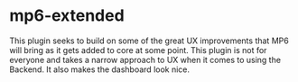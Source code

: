 mp6-extended
============

This plugin seeks to build on some of the great UX improvements that MP6 will bring as it gets added to core at some point.  This plugin is not for everyone and takes a narrow approach to UX when it comes to using the Backend. It also makes the dashboard look nice.
